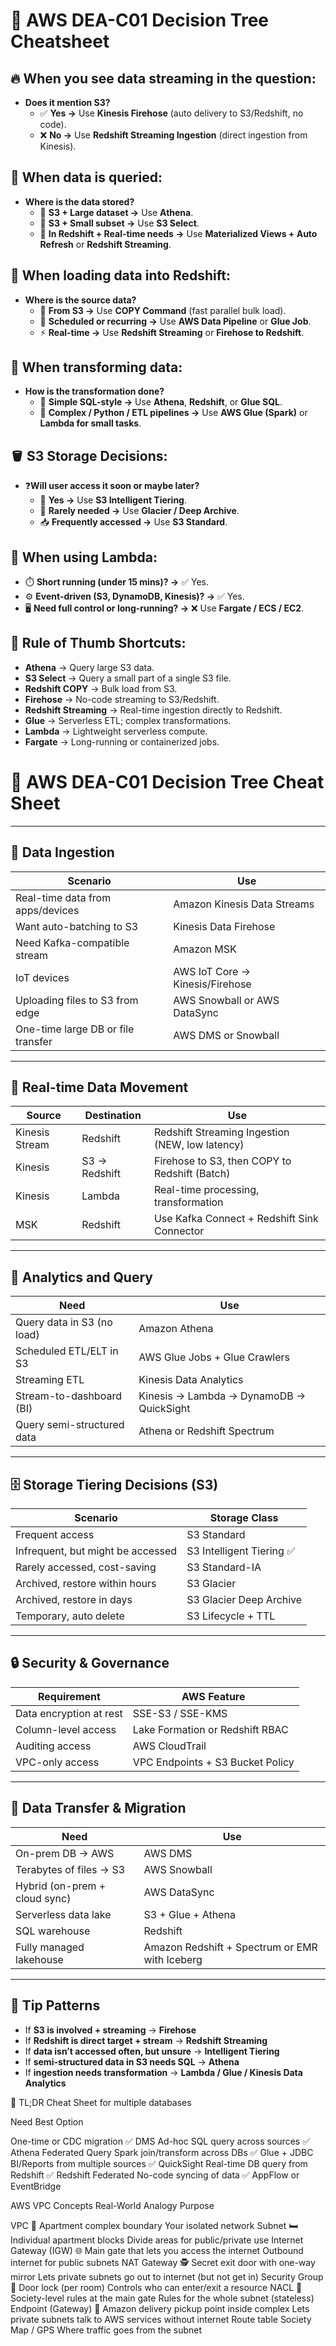 # 🧠 AWS DEA-C01 Decision Tree Cheatsheet

## 🔥 When you see data streaming in the question:

- **Does it mention S3?**
  - ✅ **Yes →** Use **Kinesis Firehose** (auto delivery to S3/Redshift, no code).
  - ❌ **No →** Use **Redshift Streaming Ingestion** (direct ingestion from Kinesis).

## 🧪 When data is queried:

- **Where is the data stored?**
  - 📂 **S3 + Large dataset →** Use **Athena**.
  - 📂 **S3 + Small subset →** Use **S3 Select**.
  - 🔴 **In Redshift + Real-time needs →** Use **Materialized Views + Auto Refresh** or **Redshift Streaming**.

## 🔄 When loading data into Redshift:

- **Where is the source data?**
  - 📂 **From S3 →** Use **COPY Command** (fast parallel bulk load).
  - 🔁 **Scheduled or recurring →** Use **AWS Data Pipeline** or **Glue Job**.
  - ⚡ **Real-time →** Use **Redshift Streaming** or **Firehose to Redshift**.

## 🧰 When transforming data:

- **How is the transformation done?**
  - 🧪 **Simple SQL-style →** Use **Athena**, **Redshift**, or **Glue SQL**.
  - 🧠 **Complex / Python / ETL pipelines →** Use **AWS Glue (Spark)** or **Lambda for small tasks**.

## 🪣 S3 Storage Decisions:

- ❓**Will user access it soon or maybe later?**
  - 🔁 **Yes →** Use **S3 Intelligent Tiering**.
  - 🧊 **Rarely needed →** Use **Glacier / Deep Archive**.
  - 📥 **Frequently accessed →** Use **S3 Standard**.

## 🤖 When using Lambda:

- ⏱️ **Short running (under 15 mins)? →** ✅ Yes.
- ⚙️ **Event-driven (S3, DynamoDB, Kinesis)? →** ✅ Yes.
- 🖥️ **Need full control or long-running? →** ❌ Use **Fargate / ECS / EC2**.

## 🧠 Rule of Thumb Shortcuts:

- **Athena** → Query large S3 data.
- **S3 Select** → Query a small part of a single S3 file.
- **Redshift COPY** → Bulk load from S3.
- **Firehose** → No-code streaming to S3/Redshift.
- **Redshift Streaming** → Real-time ingestion directly to Redshift.
- **Glue** → Serverless ETL; complex transformations.
- **Lambda** → Lightweight serverless compute.
- **Fargate** → Long-running or containerized jobs.

# 🧠 AWS DEA-C01 Decision Tree Cheat Sheet

---

## 🚀 Data Ingestion

| Scenario                            | Use                                         |
|-------------------------------------|---------------------------------------------|
| Real-time data from apps/devices    | Amazon Kinesis Data Streams                 |
| Want auto-batching to S3            | Kinesis Data Firehose                       |
| Need Kafka-compatible stream        | Amazon MSK                                  |
| IoT devices                         | AWS IoT Core → Kinesis/Firehose             |
| Uploading files to S3 from edge     | AWS Snowball or AWS DataSync                |
| One-time large DB or file transfer  | AWS DMS or Snowball                         |

---

## 🔄 Real-time Data Movement

| Source               | Destination | Use                                                              |
|----------------------|-------------|------------------------------------------------------------------|
| Kinesis Stream       | Redshift    | Redshift Streaming Ingestion (NEW, low latency)                  |
| Kinesis              | S3 → Redshift | Firehose to S3, then COPY to Redshift (Batch)                  |
| Kinesis              | Lambda      | Real-time processing, transformation                             |
| MSK                  | Redshift    | Use Kafka Connect + Redshift Sink Connector                      |

---

## 🧪 Analytics and Query

| Need                               | Use                                                 |
|------------------------------------|------------------------------------------------------|
| Query data in S3 (no load)         | Amazon Athena                                        |
| Scheduled ETL/ELT in S3            | AWS Glue Jobs + Glue Crawlers                       |
| Streaming ETL                      | Kinesis Data Analytics                              |
| Stream-to-dashboard (BI)           | Kinesis → Lambda → DynamoDB → QuickSight           |
| Query semi-structured data         | Athena or Redshift Spectrum                         |

---

## 🗄️ Storage Tiering Decisions (S3)

| Scenario                            | Storage Class                 |
|-------------------------------------|-------------------------------|
| Frequent access                     | S3 Standard                   |
| Infrequent, but might be accessed   | S3 Intelligent Tiering ✅     |
| Rarely accessed, cost-saving        | S3 Standard-IA                |
| Archived, restore within hours      | S3 Glacier                    |
| Archived, restore in days           | S3 Glacier Deep Archive       |
| Temporary, auto delete              | S3 Lifecycle + TTL            |

---

## 🔒 Security & Governance

| Requirement               | AWS Feature                            |
|---------------------------|-----------------------------------------|
| Data encryption at rest   | SSE-S3 / SSE-KMS                        |
| Column-level access       | Lake Formation or Redshift RBAC        |
| Auditing access           | AWS CloudTrail                         |
| VPC-only access           | VPC Endpoints + S3 Bucket Policy       |

---

## 📡 Data Transfer & Migration

| Need                               | Use                                                  |
|------------------------------------|-------------------------------------------------------|
| On-prem DB → AWS                   | AWS DMS                                              |
| Terabytes of files → S3            | AWS Snowball                                         |
| Hybrid (on-prem + cloud sync)      | AWS DataSync                                         |
| Serverless data lake               | S3 + Glue + Athena                                   |
| SQL warehouse                      | Redshift                                             |
| Fully managed lakehouse            | Amazon Redshift + Spectrum or EMR with Iceberg      |

---

## 🧰 Tip Patterns

- If **S3 is involved + streaming** → **Firehose**
- If **Redshift is direct target + stream** → **Redshift Streaming**
- If **data isn’t accessed often, but unsure** → **Intelligent Tiering**
- If **semi-structured data in S3 needs SQL** → **Athena**
- If **ingestion needs transformation** → **Lambda / Glue / Kinesis Data Analytics**

🧠 TL;DR Cheat Sheet for multiple databases

Need	Best Option

One-time or CDC migration	✅ DMS
Ad-hoc SQL query across sources	✅ Athena Federated Query
Spark join/transform across DBs	✅ Glue + JDBC
BI/Reports from multiple sources	✅ QuickSight
Real-time DB query from Redshift	✅ Redshift Federated
No-code syncing of data	✅ AppFlow or EventBridge


AWS VPC Concepts	Real-World Analogy	Purpose

VPC	🏢 Apartment complex boundary	Your isolated network
Subnet	🛏️ Individual apartment blocks	Divide areas for public/private use
Internet Gateway (IGW)	🌐 Main gate that lets you access the internet	Outbound internet for public subnets
NAT Gateway	🕵️ Secret exit door with one-way mirror	Lets private subnets go out to internet (but not get in)
Security Group	🚪 Door lock (per room)	Controls who can enter/exit a resource
NACL	👮 Society-level rules at the main gate	Rules for the whole subnet (stateless)
Endpoint (Gateway)	🛒 Amazon delivery pickup point inside complex	Lets private subnets talk to AWS services without internet
Route table Society Map / GPS	Where traffic goes from the subnet